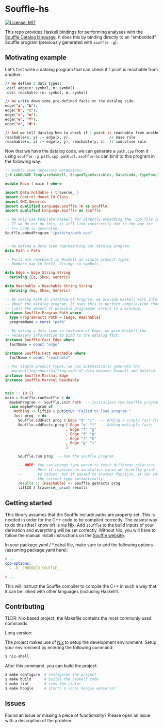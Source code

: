 
# Souffle-hs

[![License: MIT](https://img.shields.io/badge/License-MIT-yellow.svg)](https://github.com/luc-tielen/besra-lang/blob/master/LICENSE)

This repo provides Haskell bindings for performing analyses with the
[Souffle Datalog language](https://github.com/souffle-lang/souffle).
It does this by binding directly to an "embedded" Souffle program
(previously generated with `souffle -g`).


## Motivating example

Let's first write a datalog program that can check if 1 point
is reachable from another:

```prolog
// We define 2 data types:
.decl edge(n: symbol, m: symbol)
.decl reachable (n: symbol, m: symbol)

// We write down some pre-defined facts on the datalog side.
edge("a", "b").
edge("b", "c").
edge("c", "e").
edge("e", "f").
edge("c", "d").

// And we tell datalog how to check if 1 point is reachable from another.
reachable(x, y) :- edge(x, y).                  // base rule
reachable(x, z) :- edge(x, y), reachable(y, z). // inductive rule
```

Now that we have the datalog code, we can generate a `path.cpp` from it
using `souffle -g path.cpp path.dl`. `souffle-hs` can bind to this program
in the following way:

```haskell
-- Enable some necessary extensions:
{-# LANGUAGE TemplateHaskell, ScopedTypeVariables, DataKinds, TypeFamilies, DeriveGeneric #-}

module Main ( main ) where

import Data.Foldable ( traverse_ )
import Control.Monad.IO.Class
import GHC.Generics
import qualified Language.Souffle.TH as Souffle
import qualified Language.Souffle as Souffle

-- We only use template haskell for directly embedding the .cpp file into this file.
-- If we do not do this, it will link incorrectly due to the way the
-- C++ code is generated.
Souffle.embedProgram "/path/to/path.cpp"


-- We define a data type representing our datalog program.
data Path = Path

-- Facts are represent in Haskell as simple product types,
-- Numbers map to Int32, Strings to symbols.

data Edge = Edge String String
  deriving (Eq, Show, Generic)

data Reachable = Reachable String String
  deriving (Eq, Show, Generic)

-- By making Path an instance of Program, we provide Haskell with information
-- about the datalog program. It uses this to perform compile-time checks to
-- limit the amount of possible programmer errors to a minimum.
instance Souffle.Program Path where
  type ProgramFacts Path = [Edge, Reachable]
  programName = const "path"

-- By making a data type an instance of Edge, we give Haskell the
-- necessary information to bind to the datalog fact.
instance Souffle.Fact Edge where
  factName = const "edge"

instance Souffle.Fact Reachable where
  factName = const "reachable"

-- For simple product types, we can automatically generate the
-- marshalling/unmarshalling code of data between Haskell and datalog.
instance Souffle.Marshal Edge
instance Souffle.Marshal Reachable


main :: IO ()
main = Souffle.runSouffle $ do
  maybeProgram <- Souffle.init Path  -- Initializes the Souffle program.
  case maybeProgram of
    Nothing -> liftIO $ putStrLn "Failed to load program."
    Just prog -> do
      Souffle.addFact prog $ Edge "d" "i"   -- Adding a single fact from Haskell side
      Souffle.addFacts prog [ Edge "e" "f"  -- Adding multiple facts
                            , Edge "f" "g"
                            , Edge "f" "g"
                            , Edge "f" "h"
                            , Edge "g" "i"
                            ]

      Souffle.run prog  -- Run the Souffle program

      -- NOTE: You can change type param to fetch different relations
      --       Here it requires an annotation since we directly print it
      --       to stdout, but if passed to another function, it can infer
      --       the correct type automatically.
      results :: [Reachable] <- Souffle.getFacts prog
      liftIO $ traverse_ print results
```


## Getting started

This library assumes that the Souffle include paths are properly set.
This is needed in order for the C++ code to be compiled correctly.
The easiest way to do this (that I know of) is via [Nix](https://nixos.org/nix/).
Add `souffle` to the build inputs of your derivation and everything will
be set correctly.
Without Nix, you will have to follow the manual install instructions
on the [Souffle website](https://souffle-lang.github.io/install).

In your package.yaml / *.cabal file, make sure to add the following options
(assuming package.yaml here):

```yaml
# ...
cpp-options:
  - -D__EMBEDDED_SOUFFLE__

# ...
```

This will instruct the Souffle compiler to compile the C++ in such a way that
it can be linked with other languages (including Haskell!).


## Contributing

TLDR: Nix-based project; the Makefile contains the most commonly used commands.


Long version:

The project makes use of [Nix](https://nixos.org/nix/download.html) to setup the development environment.
Setup your environment by entering the following command:

```bash
$ nix-shell
```

After this command, you can build the project:

```bash
$ make configure  # configures the project
$ make build      # builds the haskell code
$ make lint       # runs the linter
$ make hoogle     # starts a local hoogle webserver
```


## Issues

Found an issue or missing a piece of functionality?
Please open an issue with a description of the problem.

